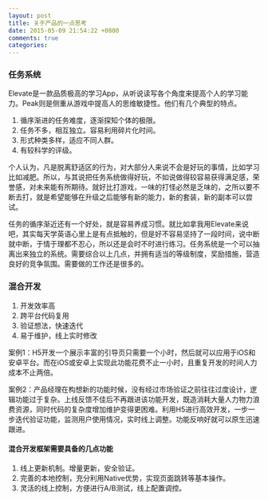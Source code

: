 ```yaml
---
layout: post
title: 关于产品的一点思考
date: 2015-05-09 21:54:22 +0800
comments: true
categories: 
---
```


### 任务系统
Elevate是一款品质极高的学习App，从听说读写各个角度来提高个人的学习能力。Peak则是侧重从游戏中提高人的思维敏捷性。他们有几个典型的特点。

1. 循序渐进的任务难度，逐渐探知个体的极限。
2. 任务不多，相互独立。容易利用碎片化时间。
3. 形式种类多样，适应不同人群。
4. 有较科学的评级。

个人认为，凡是脱离舒适区的行为，对大部分人来说不会是好玩的事情，比如学习比如减肥。所以，与其说把任务系统做得好玩，不如说做得较容易获得满足感，荣誉感，对未来能有所期待。就好比打游戏，一味的打怪必然是乏味的，之所以要不断去打，就是希望能够在升级之后能够有新的能力，新的套装，新的副本可以尝试。

任务的循序渐近还有一个好处，就是容易养成习惯。就比如拿我用Elevate来说吧，其实每天学英语心里上是有点抵触的，但是好不容易坚持了一段时间，说中断就中断，于情于理都不忍心，所以还是会时不时进行练习。任务系统是一个可以抽离出来独立的系统。需要综合以上几点，并拥有适当的等级制度，奖励措施，营造良好的竞争氛围。需要做的工作还是很多的。

### 混合开发

1. 开发效率高
2. 跨平台代码复用
3. 验证想法，快速迭代
4. 易于维护，线上实时修改

案例1：H5开发一个展示丰富的引导页只需要一个小时，然后就可以应用于iOS和安卓平台。而在iOS或安卓上实现此功能花费不止一小时，且重复开发的时间人力成本不止两倍。

案例2：产品经理在构想新的功能时候，没有经过市场验证之前往往过度设计，逻辑功能过于复杂。上线反馈不佳后不再跟进该功能开发，既造消耗大量人力物力浪费资源，同时代码的复杂度增加维护变得更困难。利用H5进行高效开发，一步一步迭代验证功能，监测用户使用情况，实时线上调整。功能反响好就可以原生迅速跟进。

#### 混合开发框架需要具备的几点功能

1. 线上更新机制。增量更新，安全验证。
2. 完善的本地控制，充分利用Native优势，实现页面跳转等基本操作。
3. 灵活的线上控制，方便进行A/B测试，线上配置调控。